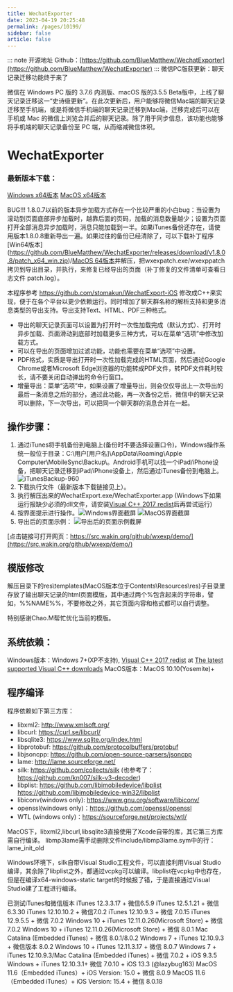 ```yaml
---
title: WechatExporter
date: 2023-04-19 20:25:48
permalink: /pages/10199/
sidebar: false
article: false
---
```

::: note 开源地址
Github：[https://github.com/BlueMatthew/WechatExporter](https://github.com/BlueMatthew/WechatExporter)
:::
微信PC版获更新：聊天记录迁移功能终于来了

微信在 Windows PC 版的 3.7.6 内测版、macOS 版的3.5.5 Beta版中，上线了聊天记录迁移这一“史诗级更新”。在此次更新后，用户能够将微信Mac端的聊天记录迁移至手机端，或是将微信手机端的聊天记录迁移到Mac端，迁移完成后可以在手机或 Mac 的微信上浏览合并后的聊天记录。除了用于同步信息，该功能也能够将手机端的聊天记录备份至 PC 端，从而缩减微信体积。

# WechatExporter

### 最新版本下载：

[Windows x64版本](https://github.com/BlueMatthew/WechatExporter/releases/download/v1.9.5.13/v1.9.5.13-x64-win.zip) [MacOS x64版本](https://github.com/BlueMatthew/WechatExporter/releases/download/v1.9.5.13/v1.9.5.13-x64-macos.zip)



BUG!!! 1.8.0.7以前的版本异步加载方式存在一个比较严重的小白bug：当设置为滚动到页面底部异步加载时，越靠后面的页码，加载的消息数量越少；设置为页面打开全部消息异步加载时，消息只能加载到一半。如果iTunes备份还存在，请使用版本1.8.0.8重新导出一遍。如果过往的备份已经清除了，可以下载补丁程序[Win64版本] (https://github.com/BlueMatthew/WechatExporter/releases/download/v1.8.0.8/patch_x64_win.zip)/[MacOS 64版本](https://github.com/BlueMatthew/WechatExporter/releases/download/v1.8.0.8/patch_x64_macos.zip)并解压，把wxexpatch.exe/wxexppatch拷贝到导出目录，并执行，来修复已经导出的页面（补丁修复的文件清单可查看日志文件 patch.log）。



本程序参考 https://github.com/stomakun/WechatExport-iOS 修改成C++来实现，便于在各个平台以更少依赖运行。同时增加了聊天群名称的解析支持和更多消息类型的导出支持。导出支持Text、HTML、PDF三种格式。

- 导出的聊天记录页面可以设置为打开时一次性加载完成（默认方式）、打开时异步加载、页面滑动到底部时加载更多三种方式，可以在菜单“选项”中修改加载方式。
- 可以在导出的页面增加过滤功能，功能也需要在菜单“选项”中设置。
- PDF格式，实质是导出打开时一次性加载完成的HTML页面，然后通过Google Chrome或者Microsoft Edge浏览器的功能转成PDF文件，转PDF文件耗时较长，请不要关闭自动弹出的命令行窗口。
- 增量导出：菜单“选项”中，如果设置了增量导出，则会仅仅导出上一次导出的最后一条消息之后的部分，通过此功能，再一次备份之后，微信中的聊天记录可以删除，下一次导出，可以把同一个聊天群的消息合并在一起。

## 操作步骤：

1. 通过iTunes将手机备份到电脑上(备份时不要选择设置口令)，Windows操作系统一般位于目录：C:\用户[用户名]\AppData\Roaming\Apple Computer\MobileSync\Backup\。Android手机可以找一个iPad/iPhone设备，把聊天记录迁移到iPad/iPhone设备上，然后通过iTunes备份到电脑上。 ![iTunesBackup-960](https://user-images.githubusercontent.com/37573096/125906418-090d4ac8-a2ba-4a26-9db2-c6dbed4b0a3c.png)
2. 下载执行文件（最新版本下载链接见上）。
3. 执行解压出来的WechatExport.exe/WechatExporter.app (Windows下如果运行报缺少必须的dll文件，请安装[Visual C++ 2017 redist](https://aka.ms/vs/16/release/vc_redist.x64.exe)后再尝试运行)
4. 按界面提示进行操作。![Windows界面截屏](https://src.wakin.org/github/wxexp/screenshots/win.png) ![MacOS界面截屏](https://src.wakin.org/github/wxexp/screenshots/mac.png###)
5. 导出后的页面示例： ![导出后的页面示例截屏](https://src.wakin.org/github/wxexp/demo/demo.png)

[点击链接可打开网页：https://src.wakin.org/github/wxexp/demo/](https://src.wakin.org/github/wxexp/demo/)

## 模版修改

解压目录下的res\templates(MacOS版本位于Contents\Resources\res)子目录里存放了输出聊天记录的html页面模版，其中通过两个%包含起来的字符串，譬如，%%NAME%%，不要修改之外，其它页面内容和格式都可以自行调整。

特别感谢Chao.M帮忙优化当前的模版。

## 系统依赖：

Windows版本：Windows 7+(XP不支持), [Visual C++ 2017 redist](https://aka.ms/vs/16/release/vc_redist.x64.exe) at [The latest supported Visual C++ downloads](https://support.microsoft.com/en-us/help/2977003/the-latest-supported-visual-c-downloads) MacOS版本：MacOS 10.10(Yosemite)+

## 程序编译

程序依赖如下第三方库：

- libxml2: http://www.xmlsoft.org/
- libcurl: https://curl.se/libcurl/
- libsqlite3: https://www.sqlite.org/index.html
- libprotobuf: https://github.com/protocolbuffers/protobuf
- libjsoncpp: https://github.com/open-source-parsers/jsoncpp
- lame: http://lame.sourceforge.net/
- silk: https://github.com/collects/silk (也参考了： https://github.com/kn007/silk-v3-decoder)
- libplist: https://github.com/libimobiledevice/libplist https://github.com/libimobiledevice-win32/libplist
- libiconv(windows only): https://www.gnu.org/software/libiconv/
- openssl(windows only)：https://github.com/openssl/openssl
- WTL (windows only)：https://sourceforge.net/projects/wtl/

MacOS下，libxml2,libcurl,libsqlite3直接使用了Xcode自带的库，其它第三方库需自行编译。 libmp3lame需手动删除文件include/libmp3lame.sym中的行：lame_init_old

Windows环境下，silk自带Visual Studio工程文件，可以直接利用Visual Studio编译，其余除了libplist之外，都通过vcpkg可以编译。libplist在vcpkg中也存在，但是在编译x64-windows-static target的时候报了错，于是直接通过Visual Studio建了工程进行编译。

已测试iTunes和微信版本 iTunes 12.3.3.17 + 微信6.5.9 iTunes 12.5.1.21 + 微信6.3.30 iTunes 12.10.10.2 + 微信7.0.2 iTunes 12.10.9.3 + 微信 7.0.15 iTunes 12.9.5.5 + 微信 7.0.2 Windows 10 + iTunes 12.11.0.26(Microsoft Store) + 微信 7.0.2 Windows 10 + iTunes 12.11.0.26(Microsoft Store) + 微信 8.0.1 Mac Catalina (Embedded iTunes) + 微信 8.0.1/8.0.2 Windows 7 + iTunes 12.10.9.3 + 微信版本 8.0.2 Windows 10 + iTunes 12.11.3.17 + 微信 8.0.7 Windows 7 + iTunes 12.10.9.3/Mac Catalina (Embedded iTunes) + 微信 7.0.2 + iOS 9.3.5 Windows + iTunes 12.10.3.1+ 微信 7.0.10 + iOS 13.3 (@lazybug163) MacOS 11.6（Embedded iTunes）+ iOS Version: 15.0 + 微信 8.0.9 MacOS 11.6（Embedded iTunes）+ iOS Version: 15.4 + 微信 8.0.18